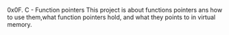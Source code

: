 0x0F. C - Function pointers
This project is about functions pointers ans how to use them,what function pointers hold, 
     and what they points to in virtual memory.
